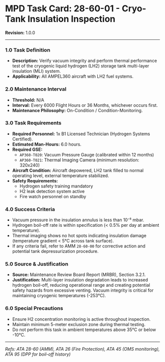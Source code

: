 # MPD Task Card: 28-60-01 - Cryo-Tank Insulation Inspection
**Revision:** 1.0.0

---
### 1.0 Task Definition
- **Description:** Verify vacuum integrity and perform thermal performance test of the cryogenic liquid hydrogen (LH2) storage tank multi-layer insulation (MLI) system.
- **Applicability:** All AMPEL360 aircraft with LH2 fuel systems.

### 2.0 Maintenance Interval
- **Threshold:** N/A
- **Interval:** Every 6000 Flight Hours or 36 Months, whichever occurs first.
- **Maintenance Philosophy:** On-Condition / Condition-Monitoring.

### 3.0 Task Requirements
- **Required Personnel:** 1x B1 Licensed Technician (Hydrogen Systems Certified).
- **Estimated Man-Hours:** 6.0 hours.
- **Required GSE:**
  - `AP360-T020`: Vacuum Pressure Gauge (calibrated within 12 months)
  - `AP360-T021`: Thermal Imaging Camera (minimum resolution: 320x240)
- **Aircraft Condition:** Aircraft depowered, LH2 tank filled to normal operating level, external temperature stabilized.
- **Safety Requirements:** 
  - Hydrogen safety training mandatory
  - H2 leak detection system active
  - Fire watch personnel on standby

### 4.0 Success Criteria
- Vacuum pressure in the insulation annulus is less than 10⁻⁵ mbar.
- Hydrogen boil-off rate is within specification (< 0.5% per day at ambient temperature).
- Thermal imaging shows no hot spots indicating insulation damage (temperature gradient < 5°C across tank surface).
- If any criteria fail, refer to AMM `28-60-00` for corrective action and potential tank depressurization procedure.

### 5.0 Source & Justification
- **Source:** Maintenance Review Board Report (MRBR), Section 3.2.1.
- **Justification:** Multi-layer insulation degradation leads to increased hydrogen boil-off, reducing operational range and creating potential safety hazards from excessive venting. Vacuum integrity is critical for maintaining cryogenic temperatures (-253°C).

### 6.0 Special Precautions
- Ensure H2 concentration monitoring is active throughout inspection.
- Maintain minimum 5-meter exclusion zone during thermal testing.
- Do not perform this task in ambient temperatures above 35°C or below -10°C.

---
*Refs: ATA 28-60 (AMM), ATA 26 (Fire Protection), ATA 45 (OMS monitoring), ATA 95 (DPP for boil-off history)*
